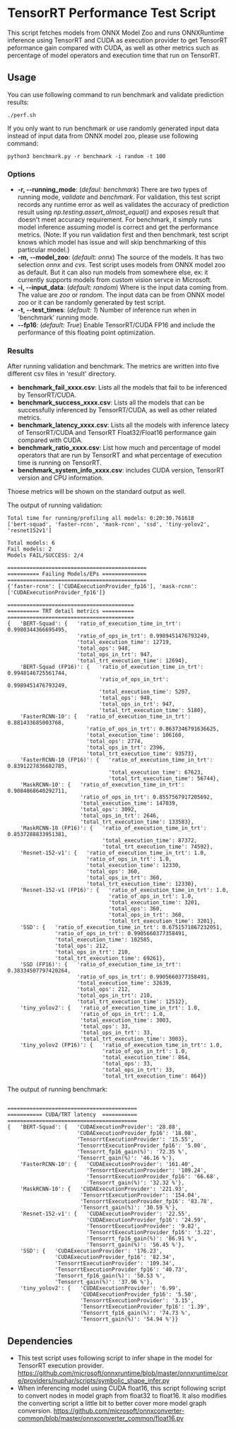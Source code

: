 # TensorRT Performance Test Script
This script fetches models from ONNX Model Zoo and runs ONNXRuntime inference using TensorRT and CUDA as execution provider to get TensorRT peformance gain compared with CUDA, as well as other metrics such as percentage of model operators and execution time that run on TensorRT.

## Usage
You can use following command to run benchmark and validate prediction results:
```
./perf.sh
```
If you only want to run benchmark or use randomly generated input data instead of input data from ONNX model zoo, please use following command:
```
python3 benchmark.py -r benchmark -i random -t 100
```
### Options
- **-r, --running_mode**: (*defaul: benchmark*) There are two types of running mode, *validate* and *benchmark*. For validation, this test script records any runtime error as well as validates the accuracy of prediction result using *np.testing.assert_almost_equal()* and exposes result that doesn't meet accuracy requirement. For benchmark, it simply runs model inference assuming model is correct and get the performance metrics. (Note: If you run validation first and then benchmark, test script knows which model has issue and will skip benchmarking of this particular model.)
- **-m, --model_zoo**: (*default: onnx*) The source of the models. It has two selection *onnx* and *cvs*. Test script uses models from ONNX model zoo as default. But it can also run models from somewhere else, ex: it currently supports models from custom vision servce in Microsoft.
- **-i, --input_data**: (*default: random*) Where is the input data coming from. The value are *zoo* or *random*. The input data can be from ONNX model zoo or it can be randomly generated by test script.
- **-t, --test_times**: (*default: 1*) Number of inference run when in 'benchmark' running mode.
- **--fp16**: (*default: True*) Enable TensorRT/CUDA FP16 and include the performance of this floating point optimization.
### Results
After running validation and benchmark. The metrics are written into five different csv files in 'result' directory.
- **benchmark_fail_xxxx.csv**: Lists all the models that fail to be inferenced by TensorRT/CUDA.
- **benchmark_success_xxxx.csv**: Lists all the models that can be successfully inferenced by TensorRT/CUDA, as well as other related metrics.
- **benchmark_latency_xxxx.csv**: Lists all the models with inference latecy of TensorRT/CUDA and TensorRT Float32/Float16 performance gain compared with CUDA.
- **benchmark_ratio_xxxx.csv**: List how much and percentage of model operators that are run by TensorRT and what percentage of execution time is running on TensorRT.
- **benchmark_system_info_xxxx.csv**: includes CUDA version, TensorRT version and CPU information.

Thoese metrics will be shown on the standard output as well.

The output of running validation:
```
Total time for running/profiling all models: 0:20:30.761618
['bert-squad', 'faster-rcnn', 'mask-rcnn', 'ssd', 'tiny-yolov2', 'resnet152v1']

Total models: 6
Fail models: 2
Models FAIL/SUCCESS: 2/4

============================================
========== Failing Models/EPs ==============
============================================
{'faster-rcnn': ['CUDAExecutionProvider_fp16'], 'mask-rcnn': ['CUDAExecutionProvider_fp16']}

========================================
========== TRT detail metrics ==========
========================================
{   'BERT-Squad': {   'ratio_of_execution_time_in_trt': 0.9980344366695495,
                      'ratio_of_ops_in_trt': 0.9989451476793249,
                      'total_execution_time': 12719,
                      'total_ops': 948,
                      'total_ops_in_trt': 947,
                      'total_trt_execution_time': 12694},
    'BERT-Squad (FP16)': {   'ratio_of_execution_time_in_trt': 0.9948146725561744,
                             'ratio_of_ops_in_trt': 0.9989451476793249,
                             'total_execution_time': 5207,
                             'total_ops': 948,
                             'total_ops_in_trt': 947,
                             'total_trt_execution_time': 5180},
    'FasterRCNN-10': {   'ratio_of_execution_time_in_trt': 0.881433685003768,
                         'ratio_of_ops_in_trt': 0.8637346791636625,
                         'total_execution_time': 106160,
                         'total_ops': 2774,
                         'total_ops_in_trt': 2396,
                         'total_trt_execution_time': 93573},
    'FasterRCNN-10 (FP16)': {   'ratio_of_execution_time_in_trt': 0.8391227836682785,
                                'total_execution_time': 67623,
                                'total_trt_execution_time': 56744},
    'MaskRCNN-10': {   'ratio_of_execution_time_in_trt': 0.9084868640292711,
                       'ratio_of_ops_in_trt': 0.8557567917205692,
                       'total_execution_time': 147039,
                       'total_ops': 3092,
                       'total_ops_in_trt': 2646,
                       'total_trt_execution_time': 133583},
    'MaskRCNN-10 (FP16)': {   'ratio_of_execution_time_in_trt': 0.8537288833951381,
                              'total_execution_time': 87372,
                              'total_trt_execution_time': 74592},
    'Resnet-152-v1': {   'ratio_of_execution_time_in_trt': 1.0,
                         'ratio_of_ops_in_trt': 1.0,
                         'total_execution_time': 12330,
                         'total_ops': 360,
                         'total_ops_in_trt': 360,
                         'total_trt_execution_time': 12330},
    'Resnet-152-v1 (FP16)': {   'ratio_of_execution_time_in_trt': 1.0,
                                'ratio_of_ops_in_trt': 1.0,
                                'total_execution_time': 3201,
                                'total_ops': 360,
                                'total_ops_in_trt': 360,
                                'total_trt_execution_time': 3201},
    'SSD': {   'ratio_of_execution_time_in_trt': 0.6751571867232051,
               'ratio_of_ops_in_trt': 0.9905660377358491,
               'total_execution_time': 102585,
               'total_ops': 212,
               'total_ops_in_trt': 210,
               'total_trt_execution_time': 69261},
    'SSD (FP16)': {   'ratio_of_execution_time_in_trt': 0.38334507797420264,
                      'ratio_of_ops_in_trt': 0.9905660377358491,
                      'total_execution_time': 32639,
                      'total_ops': 212,
                      'total_ops_in_trt': 210,
                      'total_trt_execution_time': 12512},
    'tiny_yolov2': {   'ratio_of_execution_time_in_trt': 1.0,
                       'ratio_of_ops_in_trt': 1.0,
                       'total_execution_time': 3003,
                       'total_ops': 33,
                       'total_ops_in_trt': 33,
                       'total_trt_execution_time': 3003},
    'tiny_yolov2 (FP16)': {   'ratio_of_execution_time_in_trt': 1.0,
                              'ratio_of_ops_in_trt': 1.0,
                              'total_execution_time': 864,
                              'total_ops': 33,
                              'total_ops_in_trt': 33,
                              'total_trt_execution_time': 864}}

```

The output of running benchmark:
```

=========================================
=========== CUDA/TRT latency  ===========
=========================================
{   'BERT-Squad': {   'CUDAExecutionProvider': '28.88',
                      'CUDAExecutionProvider_fp16': '18.08',
                      'TensorrtExecutionProvider': '15.55',
                      'TensorrtExecutionProvider_fp16': '5.00',
                      'Tensorrt_fp16_gain(%)': '72.35 %',
                      'Tensorrt_gain(%)': '46.16 %'},
    'FasterRCNN-10': {   'CUDAExecutionProvider': '161.40',
                         'TensorrtExecutionProvider': '109.24',
                         'TensorrtExecutionProvider_fp16': '66.68',
                         'Tensorrt_gain(%)': '32.32 %'},
    'MaskRCNN-10': {   'CUDAExecutionProvider': '221.93',
                       'TensorrtExecutionProvider': '154.04',
                       'TensorrtExecutionProvider_fp16': '83.78',
                       'Tensorrt_gain(%)': '30.59 %'},
    'Resnet-152-v1': {   'CUDAExecutionProvider': '22.55',
                         'CUDAExecutionProvider_fp16': '24.59',
                         'TensorrtExecutionProvider': '9.82',
                         'TensorrtExecutionProvider_fp16': '3.22',
                         'Tensorrt_fp16_gain(%)': '86.91 %',
                         'Tensorrt_gain(%)': '56.45 %'},
    'SSD': {   'CUDAExecutionProvider': '176.23',
               'CUDAExecutionProvider_fp16': '82.34',
               'TensorrtExecutionProvider': '109.34',
               'TensorrtExecutionProvider_fp16': '40.73',
               'Tensorrt_fp16_gain(%)': '50.53 %',
               'Tensorrt_gain(%)': '37.96 %'},
    'tiny_yolov2': {   'CUDAExecutionProvider': '6.99',
                       'CUDAExecutionProvider_fp16': '5.50',
                       'TensorrtExecutionProvider': '3.15',
                       'TensorrtExecutionProvider_fp16': '1.39',
                       'Tensorrt_fp16_gain(%)': '74.73 %',
                       'Tensorrt_gain(%)': '54.94 %'}}

```
## Dependencies
- This test script uses following script to infer shape in the model for TensorRT execution provider. 
https://github.com/microsoft/onnxruntime/blob/master/onnxruntime/core/providers/nuphar/scripts/symbolic_shape_infer.py
- When inferencing model using CUDA float16, this script following script to convert nodes in model graph from float32 to float16. It also modifies the converting script a little bit to better cover more model graph conversion.
https://github.com/microsoft/onnxconverter-common/blob/master/onnxconverter_common/float16.py

